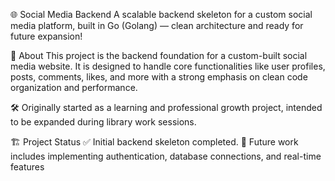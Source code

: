🌐 Social Media Backend
A scalable backend skeleton for a custom social media platform, built in Go (Golang) — clean architecture and ready for future expansion!

📖 About
This project is the backend foundation for a custom-built social media website.
It is designed to handle core functionalities like user profiles, posts, comments, likes, and more with a strong emphasis on clean code organization and performance.

🛠️ Originally started as a learning and professional growth project, intended to be expanded during library work sessions.

🏗️ Project Status
✅ Initial backend skeleton completed.
🚧 Future work includes implementing authentication, database connections, and real-time features
